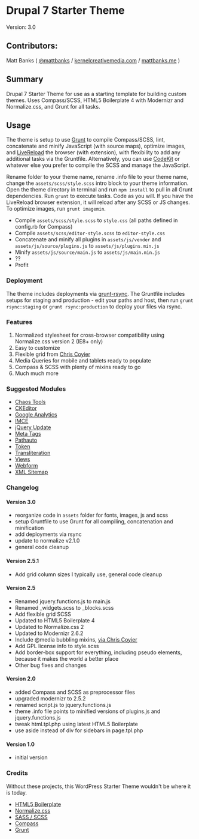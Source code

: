 # Drupal 7 Starter Theme

Version: 3.0

## Contributors:

Matt Banks ( [@mattbanks](http://twitter.com/mattbanks) / [kernelcreativemedia.com](http://www.kernelcreativemedia.com) / [mattbanks.me](http://www.mattbanks.me) )

## Summary

Drupal 7 Starter Theme for use as a starting template for building custom themes. Uses Compass/SCSS, HTML5 Boilerplate 4 with Modernizr and Normalize.css, and Grunt for all tasks.

## Usage

The theme is setup to use [Grunt](http://gruntjs.com/) to compile Compass/SCSS, lint, concatenate and minify JavaScript (with source maps), optimize images, and [LiveReload](http://livereload.com/) the browser (with extension), with flexibility to add any additional tasks via the Gruntfile. Alternatively, you can use [CodeKit](http://incident57.com/codekit/) or whatever else you prefer to compile the SCSS and manage the JavaScript.

Rename folder to your theme name, rename .info file to your theme name, change the `assets/scss/style.scss` intro block to your theme information. Open the theme directory in terminal and run `npm install` to pull in all Grunt dependencies. Run `grunt` to execute tasks. Code as you will. If you have the LiveReload browser extension, it will reload after any SCSS or JS changes. To optimize images, run `grunt imagemin`.

- Compile `assets/scss/style.scss` to `style.css` (all paths defined in config.rb for Compass)
- Compile `assets/scss/editor-style.scss` to `editor-style.css`
- Concatenate and minify all plugins in `assets/js/vender` and `assets/js/source/plugins.js` to `assets/js/plugins.min.js`
- Minify `assets/js/source/main.js` to `assets/js/main.min.js`
- ??
- Profit

### Deployment

The theme includes deployments via [grunt-rsync](https://github.com/jedrichards/grunt-rsync). The Gruntfile includes setups for staging and production - edit your paths and host, then run `grunt rsync:staging` or `grunt rsync:production` to deploy your files via rsync.

### Features

1. Normalized stylesheet for cross-browser compatibility using Normalize.css version 2 (IE8+ only)
2. Easy to customize
3. Flexible grid from [Chris Coyier](https://twitter.com/chriscoyier)
4. Media Queries for mobile and tablets ready to populate
5. Compass & SCSS with plenty of mixins ready to go
6. Much much more

### Suggested Modules

* [Chaos Tools](http://drupal.org/project/ctools)
* [CKEditor](http://drupal.org/project/ckeditor)
* [Google Analytics](http://drupal.org/project/google_analytics)
* [IMCE](http://drupal.org/project/imce)
* [jQuery Update](http://drupal.org/project/jquery_update)
* [Meta Tags](http://drupal.org/project/metatag)
* [Pathauto](http://drupal.org/project/pathauto)
* [Token](http://drupal.org/project/token)
* [Transliteration](http://drupal.org/project/transliteration)
* [Views](http://drupal.org/project/views)
* [Webform](http://drupal.org/project/webform)
* [XML Sitemap](http://drupal.org/project/xmlsitemap)

### Changelog

#### Version 3.0

* reorganize code in `assets` folder for fonts, images, js and scss
* setup Gruntfile to use Grunt for all compiling, concatenation and minification
* add deployments via rsync
* update to normalize v2.1.0
* general code cleanup

#### Version 2.5.1

* Add grid column sizes I typically use, general code cleanup

#### Version 2.5

* Renamed jquery.functions.js to main.js
* Renamed _widgets.scss to _blocks.scss
* Add flexible grid SCSS
* Updated to HTML5 Boilerplate 4
* Updated to Normalize.css 2
* Updated to Modernizr 2.6.2
* Include @media bubbling mixins, [via Chris Coyier](http://css-tricks.com/snippets/css/media-queries-for-standard-devices/)
* Add GPL license info to style.scss
* Add border-box support for everything, including pseudo elements, because it makes the world a better place
* Other bug fixes and changes

#### Version 2.0

* added Compass and SCSS as preprocessor files
* upgraded modernizr to 2.5.2
* renamed script.js to jquery.functions.js
* theme .info file points to minified versions of plugins.js and jquery.functions.js
* tweak html.tpl.php using latest HTML5 Boilerplate
* use aside instead of div for sidebars in page.tpl.php

#### Version 1.0

* initial version

### Credits

Without these projects, this WordPress Starter Theme wouldn't be where it is today.

* [HTML5 Boilerplate](http://html5boilerplate.com)
* [Normalize.css](http://necolas.github.com/normalize.css)
* [SASS / SCSS](http://sass-lang.com/)
* [Compass](http://compass-style.org)
* [Grunt](http://gruntjs.com/)
